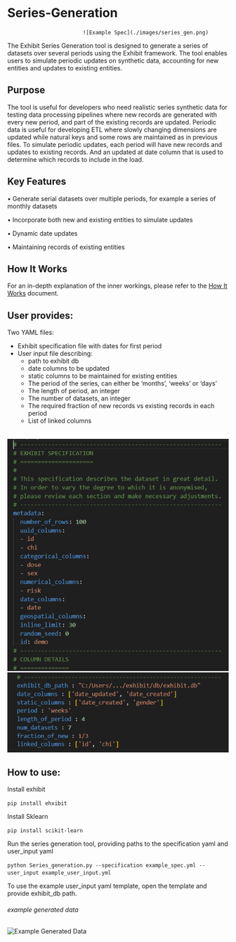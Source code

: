 # Series-Generation
                            ![Example Spec](./images/series_gen.png)


The Exhibit Series Generation tool is designed to generate a series of datasets over several periods using the Exhibit framework. The tool enables users to simulate periodic updates on synthetic data, accounting for new entities and updates to existing entities.
## Purpose  
The tool is useful for developers who need realistic series synthetic data for testing data processing pipelines where new records are generated with every new period, and part of the existing records are updated. Periodic data is useful for developing ETL where slowly changing dimensions are updated while natural keys and some rows are maintained as in previous files. To simulate periodic updates, each period will have new records and updates to existing records. And an updated at date column that is used to determine which records to include in the load.
## Key Features
•	Generate serial datasets over multiple periods, for example a series of monthly datasets

•	Incorporate both new and existing entities to simulate updates

•	Dynamic date updates

•	Maintaining records of existing entities
## How It Works
 
For an in-depth explanation of the inner workings, please refer to the [How It Works](HOW_IT_WORKS.md) document.

## User provides:
Two YAML files:
  - Exhibit specification file with dates for first period
  - User input file describing:
     - path to exhibit db
     - date columns to be updated
     - static columns to be maintained for existing entities
     - The period of the series, can either be ‘months’, ‘weeks’ or ‘days’
     - The length of period, an integer
     - The number of datasets, an integer
     - The required fraction of new records vs existing records in each period
     - List of linked columns

######  
![Example Spec](./images/example_spec.PNG)
![Example User Input](./images/example_user_input.PNG)
## How to use:
Install exhibit


```pip install ehxibit```


Install Sklearn


```pip install scikit-learn```


Run the series generation tool, providing paths to the specification yaml and user_input yaml


```python Series_generation.py --specification example_spec.yml --user_input example_user_input.yml```


To use the example user_input yaml template, open the template and provide exhibit_db path.

###### example generated data
![Example Generated Data](./images/example_gen_data.PNG)
